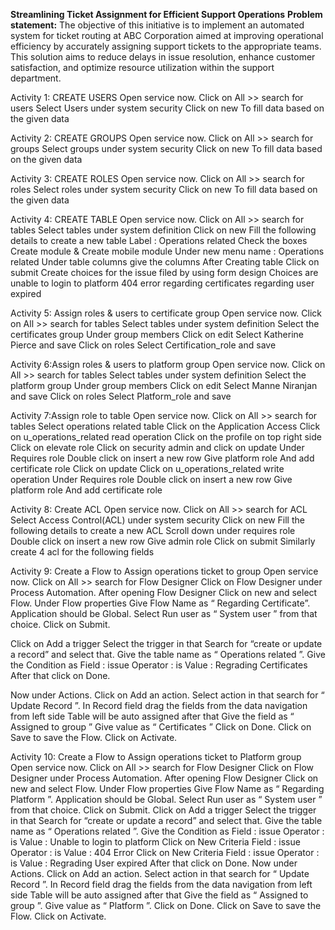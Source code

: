 **Streamlining Ticket Assignment for Efficient Support Operations**
**Problem statement:**
The objective of this initiative is to implement an automated system for ticket routing at ABC Corporation
aimed at improving operational efficiency by accurately assigning support tickets to the appropriate teams.
This solution aims to reduce delays in issue resolution, enhance customer satisfaction, and optimize
resource utilization within the support department.

Activity 1: CREATE USERS
Open service now.
Click on All  >> search for users
Select Users under system security
Click on new
To fill data based on the given data

Activity 2: CREATE GROUPS
Open service now.
Click on All  >> search for groups
Select groups under system security
Click on new
To fill data based on the given data

Activity 3: CREATE ROLES
Open service now.
Click on All  >> search for roles
Select roles under system security
Click on new
To fill data based on the given data

Activity 4: CREATE TABLE
Open service now.
Click on All  >> search for tables
Select tables under system definition
Click on new
Fill the following details to create a new table
Label : Operations related
Check the boxes Create module & Create mobile module
Under new menu name : Operations related
Under table columns give the columns
After Creating table
Click on submit
Create choices for the issue filed by using form design
Choices are
unable to login to platform
404 error
regarding certificates
regarding user expired

Activity 5: Assign roles & users to certificate group
Open service now.
Click on All  >> search for tables
Select tables under system definition
Select the certificates group 
Under group members
Click on edit
Select Katherine Pierce and save
Click on roles
Select Certification_role and save

Activity 6:Assign roles & users to platform group
Open service now.
Click on All  >> search for tables
Select tables under system definition
Select the platform group 
Under group members
Click on edit
Select Manne Niranjan and save
Click on roles
Select Platform_role and save

Activity 7:Assign role to table
Open service now.
Click on All  >> search for tables
Select operations related table
Click on the Application Access
Click on u_operations_related read operation
Click on the profile on top right side
Click on elevate role
Click on security admin and click on update
Under Requires role
Double click on insert a new row
Give platform role
And add certificate role
Click on update
Click on u_operations_related write operation
Under Requires role
Double click on insert a new row
Give platform role
And add certificate role

Activity 8: Create ACL
Open service now.
Click on All  >> search for ACL
Select Access Control(ACL) under system security
Click on new
Fill the following details to create a new ACL
Scroll down under requires role
Double click on insert a new row
Give admin role
Click on submit
Similarly create 4 acl for the following fields

Activity 9: Create a Flow to Assign operations ticket to group
Open service now.
Click on All  >> search for Flow Designer 
Click on Flow Designer under Process Automation.
After opening Flow Designer Click on new and select Flow.
Under Flow properties Give Flow Name as “ Regarding Certificate”.
Application should be Global.
Select Run user as “ System user ” from that choice.
Click on Submit.

Click on Add a trigger 
Select the trigger in that Search for “create or update a record”  and select that.
Give the table name as “ Operations related ”.
Give the Condition as
Field : issue
Operator : is
Value : Regrading Certificates
After that click on Done.

Now under Actions.
Click on Add an action.
Select action in that search for “ Update Record ”.
In Record field drag the fields from the data navigation from left side
Table will be auto assigned after that 
Give the field as “ Assigned to group ”
Give value as “ Certificates ”
Click on Done.
Click on Save to save the Flow.
Click on Activate.

Activity 10: Create a Flow to Assign operations ticket to Platform group
Open service now.
Click on All  >> search for Flow Designer 
Click on Flow Designer under Process Automation.
After opening Flow Designer Click on new and select Flow.
Under Flow properties Give Flow Name as “ Regarding Platform ”.
Application should be Global.
Select Run user as “ System user ” from that choice.
Click on Submit.
Click on Add a trigger 
Select the trigger in that Search for “create or update a record”  and select that.
Give the table name as “ Operations related ”.
Give the Condition as
Field : issue
Operator : is
Value : Unable to login to platform
Click on New Criteria
Field : issue
Operator : is
Value : 404 Error
Click on New Criteria
Field : issue
Operator : is
Value : Regrading User expired 
After that click on Done.
Now under Actions.
Click on Add an action.
Select action in that search for “ Update Record ”.
In Record field drag the fields from the data navigation from left side
Table will be auto assigned after that 
Give the field as “ Assigned to group ”.
Give value as “ Platform ”.
Click on Done.
Click on Save to save the Flow.
Click on Activate.









